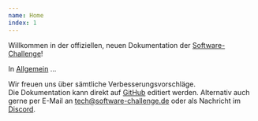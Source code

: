 ```yaml
---
name: Home
index: 1
---
```


Willkommen in der offiziellen, neuen Dokumentation der [Software-Challenge](https://software-challenge.de)!

In [Allgemein](/allgemein) ...
<!-- TODO Overview -->

Wir freuen uns über sämtliche Verbesserungsvorschläge.  
Die Dokumentation kann direkt auf [GitHub](https://github.com/software-challenge/docs/blob/main/hyperbook/book) editiert werden.
Alternativ auch gerne per E-Mail an <tech@software-challenge.de> 
oder als Nachricht im [Discord](https://discord.gg/jhyF7EU).
